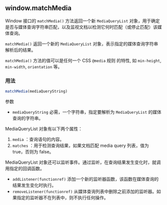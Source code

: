 
## window.matchMedia

Window 接口的 `matchMedia()` 方法返回一个新 `MediaQueryList` 对象，用于确定是否与媒体查询字符串匹配，以及监视文档以检测它何时匹配（或停止匹配）该媒体查询。

`matchMedia()` 返回一个新的 `MediaQueryList` 对象，表示指定的媒体查询字符串解析后的结果。

`matchMedia()` 方法的值可以是任何一个 CSS `@media` 规则 的特性, 如 `min-height`, `min-width`, `orientation` 等。

### 用法

```javascript
matchMedia(mediaQueryString)
```
参数
- `mediaQueryString` 必需，一个字符串，指定要解析为 `MediaQueryList` 的媒体查询的字符串。


MediaQueryList 对象有以下两个属性：

1. `media` ：查询语句的内容。
2. `matches` ：用于检测查询结果，如果文档匹配 media query 列表，值为 true，否则为 false。

MediaQueryList 对象还可以监听事件。通过监听，在查询结果发生变化时，就调用指定的回调函数。

- `addListener(functionref)`	添加一个新的监听器函数，该函数在媒体查询的结果发生变化时执行。
- `removeListener(functionref)`	从媒体查询列表中删除之前添加的监听器。如果指定的监听器不在列表中，则不执行任何操作。
